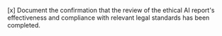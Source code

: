 [x] Document the confirmation that the review of the ethical AI report's effectiveness and compliance with relevant legal standards has been completed.